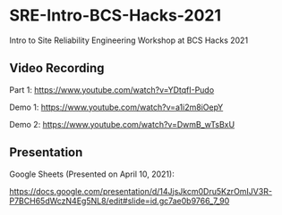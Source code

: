 # SRE-Intro-BCS-Hacks-2021
Intro to Site Reliability Engineering Workshop at BCS Hacks 2021

## Video Recording
Part 1: 
https://www.youtube.com/watch?v=YDtqfI-Pudo

Demo 1:
https://www.youtube.com/watch?v=a1i2m8iOepY

Demo 2:
https://www.youtube.com/watch?v=DwmB_wTsBxU

## Presentation

Google Sheets (Presented on April 10, 2021): 

https://docs.google.com/presentation/d/14JjsJkcm0Dru5KzrOmIJV3R-P7BCH65dWczN4Eg5NL8/edit#slide=id.gc7ae0b9766_7_90
